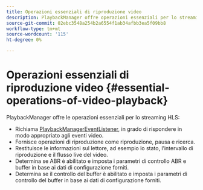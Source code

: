 ```yaml
---
title: Operazioni essenziali di riproduzione video
description: PlaybackManager offre operazioni essenziali per lo streaming HLS
source-git-commit: 02ebc3548a254b2a6554f1ab34afbb3ea5f09bb8
workflow-type: tm+mt
source-wordcount: '115'
ht-degree: 0%

---
```


# Operazioni essenziali di riproduzione video {#essential-operations-of-video-playback}

PlaybackManager offre le operazioni essenziali per lo streaming HLS:

* Richiama [PlaybackManagerEventListener](https://help.adobe.com/en_US/primetime/api/reference_implementation/android/javadoc/com/adobe/primetime/reference/manager/PlaybackManager.PlaybackManagerEventListener.html), in grado di rispondere in modo appropriato agli eventi video.
* Fornisce operazioni di riproduzione come riproduzione, pausa e ricerca.
* Restituisce le informazioni sul lettore, ad esempio lo stato, l’intervallo di riproduzione e il flusso live del video.
* Determina se ABR è abilitato e imposta i parametri di controllo ABR e buffer in base ai dati di configurazione forniti.
* Determina se il controllo del buffer è abilitato e imposta i parametri di controllo del buffer in base ai dati di configurazione forniti.
